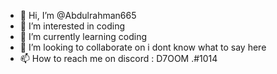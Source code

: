 - 👋 Hi, I’m @Abdulrahman665
- 👀 I’m interested in coding
- 🌱 I’m currently learning coding
- 💞️ I’m looking to collaborate on i dont know what to say here
- 📫 How to reach me on discord : D7OOM .#1014

<!---
Abdulrahman665/Abdulrahman665 is a ✨ special ✨ repository because its `README.md` (this file) appears on your GitHub profile.
You can click the Preview link to take a look at your changes.
--->
